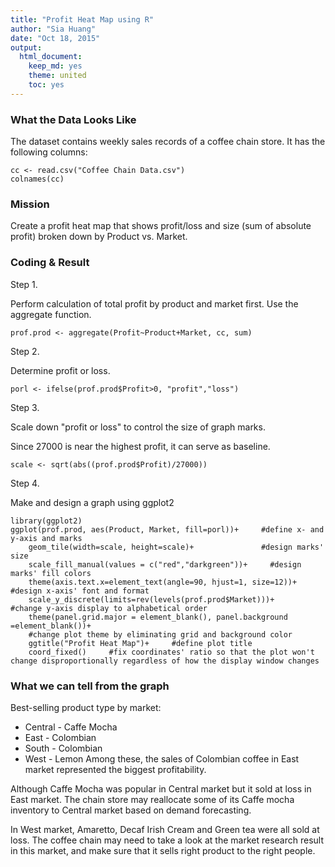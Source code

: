 ```yaml
---
title: "Profit Heat Map using R"
author: "Sia Huang"
date: "Oct 18, 2015"
output:
  html_document:
    keep_md: yes
    theme: united
    toc: yes
---
```

### What the Data Looks Like

The dataset contains weekly sales records of a coffee chain store.
It has the following columns:
```{r echo=FALSE}
cc <- read.csv("Coffee Chain Data.csv")
colnames(cc)
```

### Mission

Create a profit heat map that shows profit/loss and size (sum of absolute profit) broken down by Product vs. Market.

### Coding & Result
Step 1.

Perform calculation of total profit by product and market first.
Use the aggregate function.
```{r}
prof.prod <- aggregate(Profit~Product+Market, cc, sum)
```

Step 2.

Determine profit or loss.
```{r}
porl <- ifelse(prof.prod$Profit>0, "profit","loss")
```

Step 3.

Scale down "profit or loss" to control the size of graph marks.

Since 27000 is near the highest profit, it can serve as baseline. 
```{r}
scale <- sqrt(abs((prof.prod$Profit)/27000))
```

Step 4.

Make and design a graph using ggplot2
```{r message=FALSE}
library(ggplot2)
ggplot(prof.prod, aes(Product, Market, fill=porl))+     #define x- and y-axis and marks
    geom_tile(width=scale, height=scale)+               #design marks' size
    scale_fill_manual(values = c("red","darkgreen"))+     #design marks' fill colors
    theme(axis.text.x=element_text(angle=90, hjust=1, size=12))+     #design x-axis' font and format
    scale_y_discrete(limits=rev(levels(prof.prod$Market)))+     #change y-axis display to alphabetical order
    theme(panel.grid.major = element_blank(), panel.background =element_blank())+     
    #change plot theme by eliminating grid and background color
    ggtitle("Profit Heat Map")+     #define plot title
    coord_fixed()     #fix coordinates' ratio so that the plot won't change disproportionally regardless of how the display window changes
```

### What we can tell from the graph
Best-selling product type by market:

* Central - Caffe Mocha
* East - Colombian
* South - Colombian
* West - Lemon
Among these, the sales of Colombian coffee in East market represented the biggest profitability.

Although Caffe Mocha was popular in Central market but it sold at loss in East market. The chain store may reallocate some of its Caffe mocha inventory to Central market based on demand forecasting.

In West market, Amaretto, Decaf Irish Cream and Green tea were all sold at loss. The coffee chain may need to take a look at the market research result in this market, and make sure that it sells right product to the right people.
